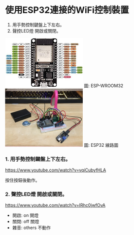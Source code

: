 # 使用ESP32連接的WiFi控制裝置
1. 用手勢控制鍵盤上下左右。
2. 聲控LED燈 開啟或關閉。

<img src="./ESP-WROOM-32.jpg" width="50%" />
圖: ESP-­WROOM­32

<img src="./IMG-3786.JPG" width="50%" />
圖: ESP32 線路圖

### 1. 用手勢控制鍵盤上下左右。
https://www.youtube.com/watch?v=vqiCubyfHLA

按住按鈕後動作。

### 2. 聲控LED燈 開啟或關閉。
https://www.youtube.com/watch?v=IRhc0jwfOvA

- 開啟: on  開燈
- 關閉: off 關燈
- 雜音: others 不動作




